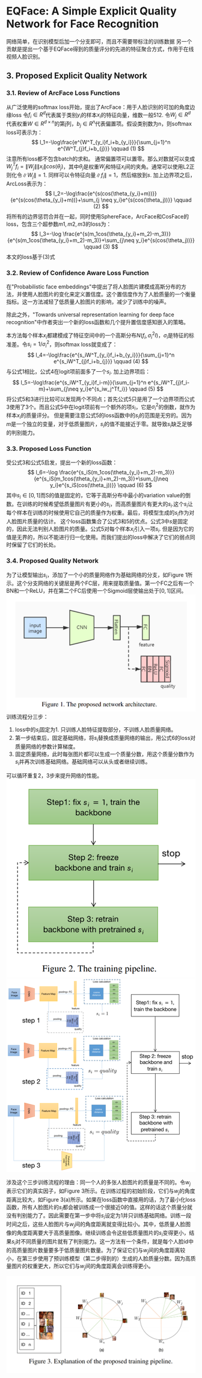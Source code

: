 # EQFace: A Simple Explicit Quality Network for Face Recognition

网络简单，在识别模型后加一个分支即可，而且不需要带标注的训练数据
另一个贡献是提出一个基于EQFace得到的质量评分的先进的特征聚合方式，作用于在线视频人脸识别。

## 3. Proposed Explicit Quality Network
### 3.1. Review of ArcFace Loss Functions
从广泛使用的softmax loss开始，提出了ArcFace：用于人脸识别的可加的角度边缘loss
令$f_i \in R^d$代表属于类别$y_i$的样本$x_i$的特征向量，维数一般512. 令$W_j \in R^d$代表权重$W\in R^{d\times n}$的第j列，$b_j\in R^n$代表偏置项。假设类别数为n，则softmax loss可表示为：
$$
l_1=-\log\frac{e^{W^T_{y_i}f_i+b_{y_i}}}{\sum_{j=1}^n e^{W^T_{j}f_i+b_{j}}}  \qquad (1)
$$
注意所有loss都不包含batch的求和。
通常偏置项可以置零。那么对数就可以变成$W_j^Tf_i=\lVert W_j \rVert \lVert x_i \rVert cos(\theta_j)$，其中$\theta_j$是权重$W_j$和特征$x_i$间的夹角。通常可以使用L2正则化令$\lVert W_j \rVert=1$. 同样可以令特征向量$\lVert f_i \rVert=1$，然后缩放到$s$. 加上边界项之后，ArcLoss表示为：
$$
l_2=-\log\frac{e^{s(cos(\theta_{y_i}+m))}}{e^{s(cos(\theta_{y_i}+m))}+\sum_{j \neq y_i}e^{s(cos(\theta_j))}} \qquad (2)
$$
将所有的边界惩罚合并在一起，同时使用SphereFace，ArcFace和CosFace的loss，包含三个超参数$m1,m2,m3$的loss为：
$$
l_3=-\log \frac{e^{s(m_1cos(\theta_{y_i}+m_2)-m_3)}}{e^{s(m_1cos(\theta_{y_i}+m_2)-m_3)}+\sum_{j\neq y_i}e^{s(cos(\theta_j))}} \qquad (3)
$$
本文的loss基于(3)式

### 3.2. Review of Confidence Aware Loss Function
在"Probabilistic face embeddings"中提出了将人脸图片建模成高斯分布的方法，并使用人脸图片的变化来定义置信度。这个置信度作为了人脸质量的一个衡量指标。这一方法减轻了低质量人脸图片的影响，减少了训练中的噪声。

除此之外，"Towards universal representation learning for deep face recognition"中作者突出一个新的loss函数和几个提升置信度感知嵌入的策略。

本方法每个样本$x_i$都建模成了特征空间中的一个高斯分布$N(f_i,\sigma_i^2I)$，$\sigma_i$是特征的标准差。令$s_i=1/\sigma_i^2$，则softmax loss就变成了：
$$
l_4=-\log\frac{e^{s_iW^T_{y_i}f_i+b_{y_i}}}{\sum_{j=1}^n e^{s_iW^T_{j}f_i+b_{j}}}  \qquad (4)
$$
与公式1相比，公式4在logit项前面多了一个$s_i$. 加上边界项后：
$$
l_5=-\log\frac{e^{s_iW^T_{y_i}f_i-m}}{\sum_{j=1}^n e^{s_iW^T_{j}f_i-m}+\sum_{j\neq y_i}e^{s_iw_j^Tf_i}}  \qquad (5)
$$
将公式5和3进行比较可以发现两个不同点；首先公式5只是用了一个边界项而公式3使用了3个。而且公式5中在logit项前有一个额外的项$s_i$，它是$\sigma_i^2$的倒数，就作为样本$x_i$的质量评分。
但是需要注意公式5的loss函数中的$s_i$的范围是无穷的。因为$m$是一个独立的变量，对于低质量图片，$s_i$的值不能接近于零。就导致$s_i$缺乏足够的判别能力。

### 3.3. Proposed Loss Function
受公式3和公式5启发，提出一个新的loss函数：
$$
l_6=-\log \frac{e^{s_iS(m_1cos(\theta_{y_i}+m_2)-m_3)}}{e^{s_iS(m_1cos(\theta_{y_i}+m_2)-m_3)}+\sum_{j\neq y_i}e^{s_iS(cos(\theta_j))}} \qquad (6)
$$
其中$s_i \in [0,1]$而S的值是固定的，它等于高斯分布中最小的variation value的倒数。在训练的时候希望低质量图片有更小的$s_i$，而高质量图片有更大的$s_i$.这个$s_i$让每个样本在训练的时候使用它自己的质量作为权重。最后，将模型生成的$s_i$作为对人脸图片质量的估计。
这个loss函数集合了公式3和5的优点。公式3中$s$是固定的，因此无法判别人脸图片的质量。公式5对每个样本$x_i$引入一项$s_i$. 但是因为它的值是无界的，所以不能进行归一化使用。而我们提出的loss中解决了它们的弱点同时保留了它们的长处。

### 3.4. Proposed Quality Network
为了让模型输出$s_i$，添加了一个小的质量网络作为基础网络的分支，如Figure 1所示。这个分支网络的关键层是两个FC层，用来提取质量值。第一个FC之后有一个BN和一个ReLU，并在第二个FC后使用一个Sigmoid层使输出处于$[0,1]$区间。
![Figure 1](1.png "Figure 1")
训练流程分三步：
1. loss中的$s_i$固定为1. 只训练人脸特征提取部分，不训练人脸质量网络。
2. 第一步结束后，固定基础网络，将$s_i$替换成质量网络的输出，用公式6的loss对质量网络的参数计算梯度。
3. 固定质量网络，此时每张图片都可以生成一个质量分数，用这个质量分数作为$s_i$并再次训练基础网络。基础网络可以从头或者继续训练。

可以循环重复2，3步来提升网络的性能。
![Figure 2](2.png "Figure 2")
![train](train.png "train")

涉及这个三步训练流程的理由：同一个人的多张人脸图片的质量是不同的。令$w_j$表示它们的真实因子，如Figure 3所示。在训练过程的初始阶段，它们与$w_j$的角度距离比较大，如Figure 3(a)所示。如果在loss函数中直接用的话，为了最小化loss函数，所有人脸图片的$s_i$都会被训练成一个很接近0的值。这样的话这个质量分就没有判别能力了。因此需要在第一步中将$s_i$设定为1并只训练基础网络。训练一段时间之后，这些人脸图片与$w_j$间的角度距离就变得比较小。其中，低质量人脸图像的角度距离要大于高质量图像。继续训练会令这些低质量图片的$s_i$变得更小，结果$s_i$对不同质量的图片就有了判别能力。这一方法有一个条件，就是每个人脸id中的高质量图片数量要多于低质量图片数量。为了保证它们与$w_j$间的角度距离较小，在第三步使用了预训练模型（第二步得到的）生成的人脸质量分数。因为高质量图片的权重更大，所以它们与$w_j$间的角度距离会训练得更小。

![Figure 3](3.png "Figure 3")
